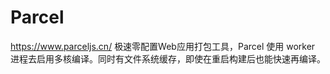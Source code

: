 # Parcel

https://www.parceljs.cn/
极速零配置Web应用打包工具，Parcel 使用 worker 进程去启用多核编译。同时有文件系统缓存，即使在重启构建后也能快速再编译。
